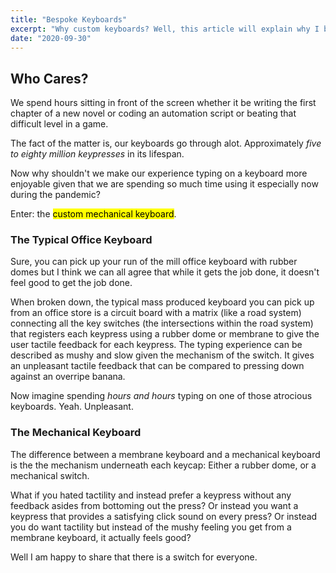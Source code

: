 ```yaml
---
title: "Bespoke Keyboards"
excerpt: "Why custom keyboards? Well, this article will explain why I believe we should invest in the most used tool in development or any work that deals with a computer."
date: "2020-09-30"
---
```


## Who Cares?

We spend hours sitting in front of the screen whether it be writing the first chapter of a new novel or coding an automation script or beating that difficult level in a game.

The fact of the matter is, our keyboards go through alot. Approximately *five to eighty million keypresses* in its lifespan.

Now why shouldn't we make our experience typing on a keyboard more enjoyable given that we are spending so much time using it especially now during the pandemic? 

Enter: the <mark>custom mechanical keyboard</mark>. 

### The Typical Office Keyboard

Sure, you can pick up your run of the mill office keyboard with rubber domes but I think we can all agree that while it gets the job done, it doesn't feel good to get the job done. 

When broken down, the typical mass produced keyboard you can pick up from an office store is a circuit board with a matrix (like a road system) connecting all the key switches (the intersections within the road system) that registers each keypress using a rubber dome or membrane to give the user tactile feedback for each keypress. The typing experience can be described as mushy and slow given the mechanism of the switch. It gives an unpleasant tactile feedback that can be compared to pressing down against an overripe banana.

Now imagine spending *hours and hours* typing on one of those atrocious keyboards. Yeah. Unpleasant.

### The Mechanical Keyboard 

The difference between a membrane keyboard and a mechanical keyboard is the the mechanism underneath each keycap: Either a rubber dome, or a mechanical switch.

What if you hated tactility and instead prefer a keypress without any feedback asides from bottoming out the press? Or instead you want a keypress that provides a satisfying click sound on every press? Or instead you do want tactility but instead of the mushy feeling you get from a membrane keyboard, it actually feels good?

Well I am happy to share that there is a switch for everyone.



